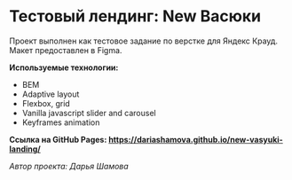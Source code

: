 # Тестовый лендинг: New Васюки

Проект выполнен как тестовое задание по верстке для Яндекс Крауд.
Макет предоставлен в Figma.

**Используемые технологии:**
* BEM
* Adaptive layout
* Flexbox, grid
* Vanilla javascript slider and carousel
* Keyframes animation

**Ссылка на GitHub Pages: https://dariashamova.github.io/new-vasyuki-landing/**

*Автор проекта: Дарья Шамова*
